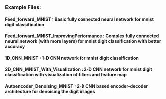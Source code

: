 ### Example Files:

#### **Feed_forward_MNIST** : Basic fully connected neural network for mnist digit classification

#### **Feed_forward_MNIST_ImprovingPerformance** : Complex fully connected neural network (with more layers) for mnist digit classification with better accuracy

#### **1D_CNN_MNIST** : 1-D CNN network for mnist digit classification 

#### **2D_CNN_MNIST_With_Visualization** : 2-D CNN network for mnist digit classification with visualization of filters and feature map

#### **Autoencoder_Denoising_MNIST** : 2-D CNN based encoder-decoder architecture for denoising the digit images


